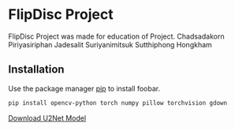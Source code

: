 # FlipDisc Project
FlipDisc Project was made for education of Project.
Chadsadakorn Piriyasiriphan
Jadesalit Suriyanimitsuk
Sutthiphong Hongkham

## Installation
Use the package manager [pip](https://pip.pypa.io/en/stable/) to install foobar.

```bash
pip install opencv-python torch numpy pillow torchvision gdown
```



[Download U2Net Model](<https://drive.usercontent.google.com/download?id=1m_Kgs91b21gayc2XLW0ou8yugAIadWVP&export=download&authuser=0&confirm=t&uuid=a8419776-e15f-4db8-9264-9b1ee874b6dc&at=APcmpoxHSwr96oGKt_nwwT4Lc9qH%3A1744967213122>)


